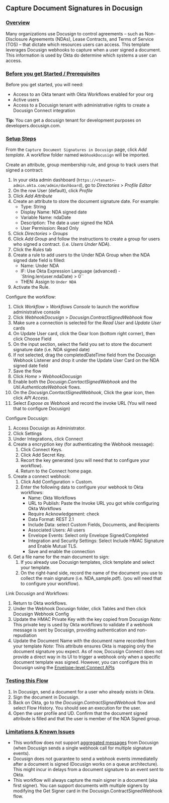 
## Capture Document Signatures in Docusign


### <span style="text-decoration:underline;">Overview</span>

Many organizations use Docusign to control agreements – such as Non-Disclosure Agreements (NDAs), Lease Contracts, and Terms of Service (TOS) – that dictate which resources users can access. This template leverages Docusign webhooks to capture when a user signed a document. This information is used by Okta do determine which systems a user can access.

### <span style="text-decoration:underline;">Before you get Started / Prerequisites</span>

Before you get started, you will need:

*   Access to an Okta tenant with Okta Workflows enabled for your org 
*   Active users
*   Access to a Docusign tenant with administrative rights to create a Docusign Connect integration

**Tip:** You can get a docusign tenant for development purposes on developers.docusign.com.


### <span style="text-decoration:underline;">Setup Steps</span>

From the `Capture Document Signatures in Docusign` page, click *Add template*.
A workflow folder named `WebhookDocusign` will be imported.

Create an attribute, group membership rule, and group to track users that signed a contract:

1. In your okta admin dashboard (`https://<tenant>-admin.okta.com/admin/dashboard`), go to *Directories* > *Profile Editor*
2. On the row User (default), click *Profile*
3. Click *Add Attribute*
4. Create an attribute to store the document signature date. For example:
    - Type: String
    - Display Name: NDA signed date
    - Variable Name: ndaDate
    - Description: The date a user signed the NDA
    - User Permission: Read Only
5. Click *Directories* > *Groups*
6. Click *Add Group* and follow the instructions to create a group for users who signed a contract. (i.e. *Users Under NDA*).
7. Click the *Rules* tab
8. Create a rule to add users to the Under NDA Group when the NDA signed date field is filled:
    - Name: Under NDA
    - IF: Use Okta Expression Language (advanced) - `String.len(user.ndaDate) > 0``
    - THEN: Assign to `Under NDA`
9. Activate the Rule.

Configure the workflow:

1. Click *Workflow* > *Workflows Console* to launch the workflow administrative console
2. Click *WebhookDocusign* > *Docusign.ContractSignedWebhook* flow
3. Make sure a connection is selected for the *Read User* and *Update User* cards
4. On Update User card, click the Gear Icon (bottom right corner), then click Choose Field
5. On the input section, select the field you set to store the document signature date (i.e. NDA signed date)
6. If not selected, drag the completedDateTime field from the Docusign Webhook Listener and drop it under the Update User Card on the NDA signed date field
7. Save the flow
8. Click *Home* > *WebhookDocusign*
9. Enable both the *Docusign.ConrtactSignedWebhook* and the *Util.AuthenticateWebhook* flows.
10. On the *Docusign.ConrtactSignedWebhook*, Click the gear icon, then click *API Access*.
11. Select *Expose as Webhook* and record the invoke URL (You will need that to configure Docusign)

Configure Docusign:

1. Access Docusign as Administrator.
2. Click Settings
3. Under Integrations, click Connect
4. Create a encryption key (for authenticating the Webhook message):
    1. Click Connect Keys.
    2. Click Add Secret Key.
    3. Recort the key generated (you will need that to configure your workflow).
    4. Return to the Connect home page.
4. Create a connect webhook:
    1. Click Add Configuration > Custom.
    2. Enter the following data to configure your webhook to Okta workflows:
        - Name: Okta Workflows
        - URL to Publish: Paste the Invoke URL you got while configuring Okta Workflows
        - Require Acknowledgement: check
        - Data Format: REST 2.1
        - Include Data: select Custom Fields, Documents, and Recipients
        - Associated Users: All users
        - Envelope Events: Select only Envelope Signed/Completed
        - Integration and Security Settings: Select Include HMAC Signature and Enable Mutual TLS.
        - Save and enable the connection
5. Get a file name for the main document to sign:
    1. If you already use Docusign templates, click template and select your template.
    2. On the right-hand side, record the name of the document you use to collect the main signature (i.e. NDA_sample.pdf). (you will need that to configure your workflow).

Link Docusign and Workflows:

1. Return to Okta workflows.
2. Under the Webhook Docusign folder, click Tables and then click Docusign Webhook Config
3. Update the HMAC Private Key with the key copied from Docusign 
    *Note:* This private key is used by Okta workflows to validate if a webhook message is sent by Docusign, providing authentication and non-repudiation
4. Update the Document Name with the document name recorded from your template
    *Note:* This attribute ensures Okta is mapping only the document signature you expect. As of now, Docusign Connect does not provide a direct way in its UI to trigger a webhook only when a specific document template was signed. However, you can configure this in Docusign using the [Envelope-level Connect APIs](https://developers.docusign.com/platform/webhooks/connect/build-listener/)

### <span style="text-decoration:underline;">Testing this Flow</span>

1. In Docusign, send a document for a user who already exists in Okta.
2. Sign the document in Docusign.
3. Back on Okta, go to the *Docusign.ContractSignedWebhook* flow and select Flow History. You should see an execution for the user.
4. Open the user profile and UD. Confirm that the document signed attribute is filled and that the user is member of the NDA Signed group.

### <span style="text-decoration:underline;">Limitations & Known Issues</span>

*   This workflow does not support [aggregated messages](https://developers.docusign.com/platform/webhooks/connect/architecture/) from Docusign (when Docusign sends a single webhook call for multiple signature events).
*   Docusign does not guarantee to send a webhook events immediatelly after a document is signed (Docusign works on a queue architecture). This might incur in delays from a document signature to an event sent to Okta.
*   This workflow will always capture the main signer in a document (aka first signer). You can support documents with multiple signers by modifying the Get Signer card in the Docusign.ContractSignedWebhook flow.
